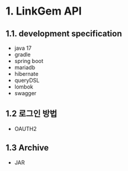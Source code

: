 # 1. LinkGem API
## 1.1. development specification
- java 17
- gradle
- spring boot
- mariadb
- hibernate
- queryDSL
- lombok
- swagger

## 1.2 로그인 방법
- OAUTH2

## 1.3 Archive
- JAR

